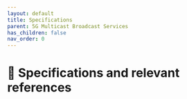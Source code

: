 ```yaml
---
layout: default
title: Specifications
parent: 5G Multicast Broadcast Services
has_children: false
nav_order: 0
---
```

# 📑 Specifications and relevant references
